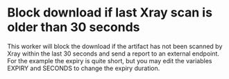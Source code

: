 # Block download if last Xray scan is older than 30 seconds

This worker will block the download if the artifact has not been scanned by Xray within the last 30 seconds and send a report to an external endpoint. For the example the expiry is quite short, but you may edit the variables EXPIRY and SECONDS to change the expiry duration.

